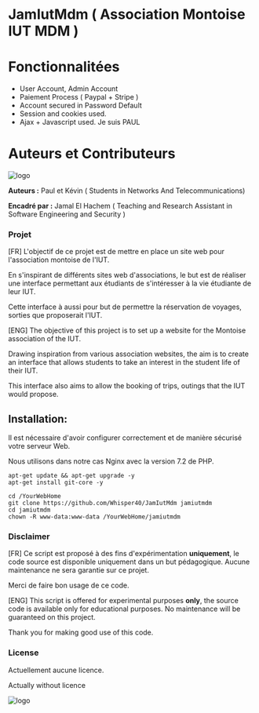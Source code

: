 # JamIutMdm ( Association Montoise IUT MDM )


# Fonctionnalitées

* User Account, Admin Account
* Paiement Process ( Paypal + Stripe )
* Account secured in Password Default
* Session and cookies used.
* Ajax + Javascript used.
Je suis PAUL

# Auteurs et Contributeurs

![logo](http://munier.perso.univ-pau.fr/img/logo_rt_mdm.png)




**Auteurs :** Paul et Kévin ( Students in Networks And Telecommunications)

**Encadré par :**  Jamal El Hachem ( Teaching and Research Assistant in Software Engineering and Security )


### Projet
[FR] L'objectif de ce projet est de mettre en place un site web pour l'association montoise de l'IUT.

En s'inspirant de différents sites web d'associations, le but est de réaliser une interface permettant aux étudiants de s'intéresser à la vie étudiante de leur IUT.

Cette interface à aussi pour but de permettre la réservation de voyages, sorties que proposerait l'IUT.


[ENG] The objective of this project is to set up a website for the Montoise association of the IUT.

Drawing inspiration from various association websites, the aim is to create an interface that allows students to take an interest in the student life of their IUT.

This interface also aims to allow the booking of trips, outings that the IUT would propose.


## Installation:
Il est nécessaire d'avoir configurer correctement et de manière sécurisé votre serveur Web.

Nous utilisons dans notre cas Nginx avec la version 7.2 de PHP.

```
apt-get update && apt-get upgrade -y
apt-get install git-core -y

cd /YourWebHome
git clone https://github.com/Whisper40/JamIutMdm jamiutmdm
cd jamiutmdm
chown -R www-data:www-data /YourWebHome/jamiutmdm
```


### Disclaimer
[FR] Ce script est proposé à des fins d'expérimentation **uniquement**, le code source est disponible uniquement dans un but pédagogique.
Aucune maintenance ne sera garantie sur ce projet.

Merci de faire bon usage de ce code.

[ENG] This script is offered for experimental purposes **only**, the source code is available only for educational purposes. No maintenance will be guaranteed on this project.

Thank you for making good use of this code.

### License
Actuellement aucune licence.

Actually without licence


![logo](http://munier.perso.univ-pau.fr/img/logo_uppa.png)
